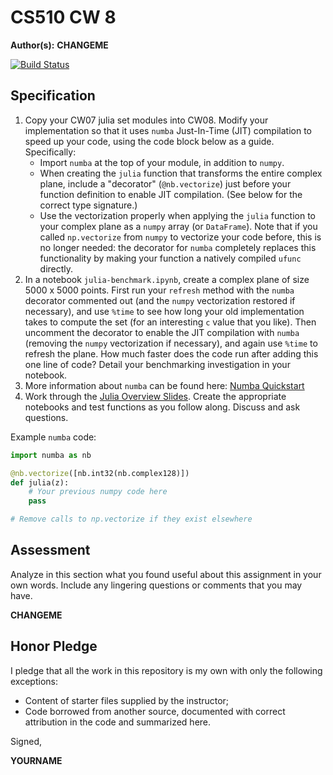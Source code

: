 # CS510 CW 8

**Author(s):** **CHANGEME**

[![Build Status](https://travis-ci.org/chapman-cs510-2017f/cw-08-YOURNAME.svg?branch=master)](https://travis-ci.org/chapman-cs510-2017f/cw-08-YOURNAME)

## Specification

1. Copy your CW07 julia set modules into CW08. Modify your implementation so that it uses ```numba``` Just-In-Time (JIT) compilation to speed up your code, using the code block below as a guide. Specifically:
    * Import ```numba``` at the top of your module, in addition to ```numpy```.
    * When creating the ```julia``` function that transforms the entire complex plane, include a "decorator" (```@nb.vectorize```) just before your function definition to enable JIT compilation. (See below for the correct type signature.) 
    * Use the vectorization properly when applying the ```julia``` function to your complex plane as a ```numpy``` array (or ```DataFrame```). Note that if you called ```np.vectorize``` from ```numpy``` to vectorize your code before, this is no longer needed: the decorator for ```numba``` completely replaces this functionality by making your function a natively compiled ```ufunc``` directly.
1. In a notebook ```julia-benchmark.ipynb```, create a complex plane of size 5000 x 5000 points. First run your ```refresh``` method with the ```numba``` decorator commented out (and the ```numpy``` vectorization restored if necessary), and use ```%time``` to see how long your old implementation takes to compute the set (for an interesting ```c``` value that you like). Then uncomment the decorator to enable the JIT compilation with ```numba``` (removing the ```numpy``` vectorization if necessary), and again use ```%time``` to refresh the plane. How much faster does the code run after adding this one line of code? Detail your benchmarking investigation in your notebook.
1. More information about `numba` can be found here: [Numba Quickstart](http://numba.pydata.org/numba-doc/0.12.2/quickstart.html)
1. Work through the [Julia Overview Slides](http://slides.com/profdressel/julia-overview/). Create the appropriate notebooks and test functions as you follow along. Discuss and ask questions.

Example `numba` code:
```python
import numba as nb

@nb.vectorize([nb.int32(nb.complex128)])
def julia(z):
    # Your previous numpy code here
    pass

# Remove calls to np.vectorize if they exist elsewhere
```
## Assessment

Analyze in this section what you found useful about this assignment in your own words. Include any lingering questions or comments that you may have.

**CHANGEME**

## Honor Pledge

I pledge that all the work in this repository is my own with only the following exceptions:

* Content of starter files supplied by the instructor;
* Code borrowed from another source, documented with correct attribution in the code and summarized here.

Signed,

**YOURNAME**
